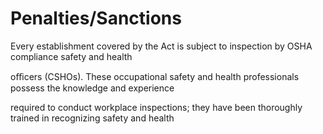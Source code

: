 # Penalties/Sanctions

Every establishment covered by the Act is subject to inspection by OSHA compliance safety and health

oﬃcers (CSHOs). These occupational safety and health professionals possess the knowledge and experience

required to conduct workplace inspections; they have been thoroughly trained in recognizing safety and health